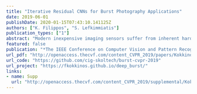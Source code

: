 ```yaml
---
title: "Iterative Residual CNNs for Burst Photography Applications"
date: 2019-06-01
publishDate: 2020-01-15T07:43:10.141125Z
authors: ["K. Filippos", "S. Lefkimmiatis"]
publication_types: ["1"]
abstract: "Modern inexpensive imaging sensors suffer from inherent hardware constraints which often result in captured images of poor quality. Among the most common ways to deal with such limitations is to rely on burst photography, which nowadays acts as the backbone of all modern smartphone imaging applications. In this work, we focus on the fact that every frame of a burst sequence can be accurately described by a forward (physical) model. This, in turn, allows us to restore a single image of higher quality from a sequence of low-quality images as the solution of an optimization problem. Inspired by an extension of the gradient descent method that can handle non-smooth functions, namely the proximal gradient descent, and modern deep learning techniques, we propose a convolutional iterative network with a transparent architecture. Our network uses a burst of low-quality image frames and is able to produce an output of higher image quality recovering fine details which are not distinguishable in any of the original burst frames. We focus both on the burst photography pipeline as a whole, i.e., burst demosaicking and denoising, as well as on the traditional Gaussian denoising task. The developed method demonstrates consistent state-of-the art performance across the two tasks and as opposed to other recent deep learning approaches does not have any inherent restrictions either to the number of frames or their ordering."
featured: false
publication: "*The IEEE Conference on Computer Vision and Pattern Recognition (CVPR)*"
url_pdf: "http://openaccess.thecvf.com/content_CVPR_2019/papers/Kokkinos_Iterative_Residual_CNNs_for_Burst_Photography_Applications_CVPR_2019_paper.pdf"
url_code: "https://github.com/cig-skoltech/burst-cvpr-2019"
url_project: "https://fkokkinos.github.io/deep_burst/"
links:
- name: Supp
  url: "http://openaccess.thecvf.com/content_CVPR_2019/supplemental/Kokkinos_Iterative_Residual_CNNs_CVPR_2019_supplemental.pdf"
---
```


